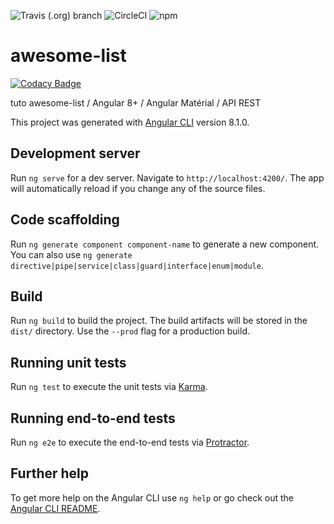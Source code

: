 ![Travis (.org) branch](https://img.shields.io/travis/WingsHell/awesome-list/master.svg?label=TravisCI&logo=travis&style=plastic)
![CircleCI](https://img.shields.io/circleci/build/gh/WingsHell/awesome-list/master.svg?label=CircleCI&logo=CircleCI&style=plastic)
![npm](https://img.shields.io/npm/v/@angular/cli.svg?color=%234c1&label=npm%20package&logo=npm&style=plastic)

# awesome-list

[![Codacy Badge](https://api.codacy.com/project/badge/Grade/c39efc40abd0469f856a4efcfc4efe95)](https://app.codacy.com/app/WingsHell/awesome-list?utm_source=github.com&utm_medium=referral&utm_content=WingsHell/awesome-list&utm_campaign=Badge_Grade_Dashboard)

tuto awesome-list / Angular 8+ / Angular Matérial / API REST

This project was generated with [Angular CLI](https://github.com/angular/angular-cli) version 8.1.0.

## Development server

Run `ng serve` for a dev server. Navigate to `http://localhost:4200/`. The app will automatically reload if you change any of the source files.

## Code scaffolding

Run `ng generate component component-name` to generate a new component. You can also use `ng generate directive|pipe|service|class|guard|interface|enum|module`.

## Build

Run `ng build` to build the project. The build artifacts will be stored in the `dist/` directory. Use the `--prod` flag for a production build.

## Running unit tests

Run `ng test` to execute the unit tests via [Karma](https://karma-runner.github.io).

## Running end-to-end tests

Run `ng e2e` to execute the end-to-end tests via [Protractor](http://www.protractortest.org/).

## Further help

To get more help on the Angular CLI use `ng help` or go check out the [Angular CLI README](https://github.com/angular/angular-cli/blob/master/README.md).
